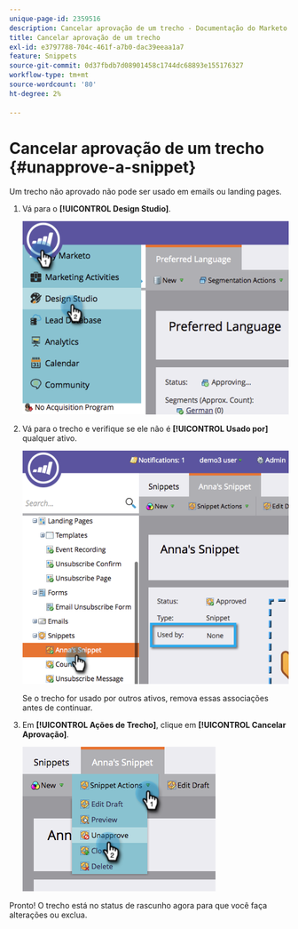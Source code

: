 ```yaml
---
unique-page-id: 2359516
description: Cancelar aprovação de um trecho - Documentação do Marketo - Documentação do produto
title: Cancelar aprovação de um trecho
exl-id: e3797788-704c-461f-a7b0-dac39eeaa1a7
feature: Snippets
source-git-commit: 0d37fbdb7d08901458c1744dc68893e155176327
workflow-type: tm+mt
source-wordcount: '80'
ht-degree: 2%

---
```


# Cancelar aprovação de um trecho {#unapprove-a-snippet}

Um trecho não aprovado não pode ser usado em emails ou landing pages.

1. Vá para o **[!UICONTROL Design Studio]**.

   ![](assets/image2014-9-16-10-3a41-3a18.png)

1. Vá para o trecho e verifique se ele não é **[!UICONTROL Usado por]** qualquer ativo.

   ![](assets/image2014-9-16-10-3a41-3a27.png)

   Se o trecho for usado por outros ativos, remova essas associações antes de continuar.

1. Em **[!UICONTROL Ações de Trecho]**, clique em **[!UICONTROL Cancelar Aprovação]**.

   ![](assets/image2014-9-16-10-3a41-3a54.png)

Pronto! O trecho está no status de rascunho agora para que você faça alterações ou exclua.
